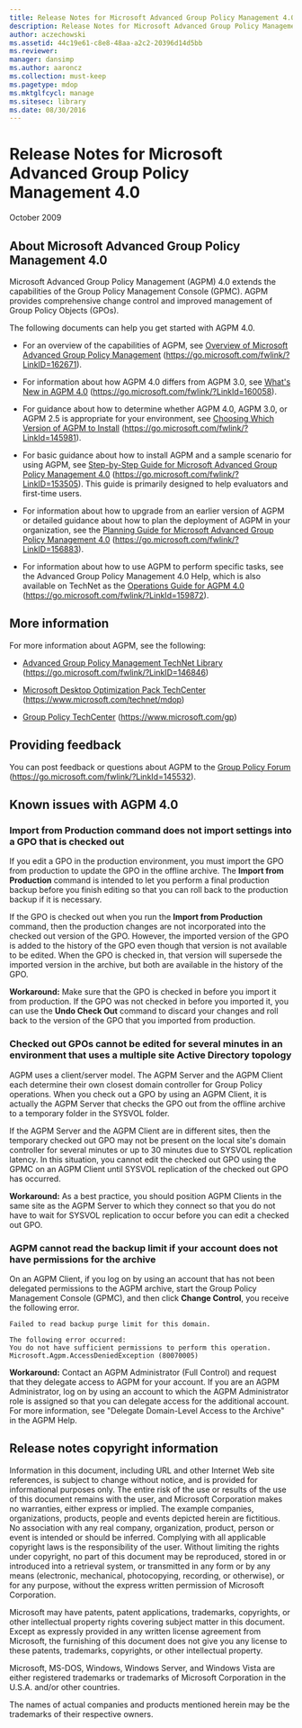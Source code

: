 ```yaml
---
title: Release Notes for Microsoft Advanced Group Policy Management 4.0
description: Release Notes for Microsoft Advanced Group Policy Management 4.0
author: aczechowski
ms.assetid: 44c19e61-c8e8-48aa-a2c2-20396d14d5bb
ms.reviewer: 
manager: dansimp
ms.author: aaroncz
ms.collection: must-keep
ms.pagetype: mdop
ms.mktglfcycl: manage
ms.sitesec: library
ms.date: 08/30/2016
---
```



# Release Notes for Microsoft Advanced Group Policy Management 4.0


October 2009

## About Microsoft Advanced Group Policy Management 4.0


Microsoft Advanced Group Policy Management (AGPM) 4.0 extends the capabilities of the Group Policy Management Console (GPMC). AGPM provides comprehensive change control and improved management of Group Policy Objects (GPOs).

The following documents can help you get started with AGPM 4.0.

-   For an overview of the capabilities of AGPM, see [Overview of Microsoft Advanced Group Policy Management](https://go.microsoft.com/fwlink/?LinkID=162671) (https://go.microsoft.com/fwlink/?LinkID=162671).

-   For information about how AGPM 4.0 differs from AGPM 3.0, see [What's New in AGPM 4.0](https://go.microsoft.com/fwlink/?LinkId=160058) (https://go.microsoft.com/fwlink/?LinkId=160058).

-   For guidance about how to determine whether AGPM 4.0, AGPM 3.0, or AGPM 2.5 is appropriate for your environment, see [Choosing Which Version of AGPM to Install](https://go.microsoft.com/fwlink/?LinkId=145981) (https://go.microsoft.com/fwlink/?LinkId=145981).

-   For basic guidance about how to install AGPM and a sample scenario for using AGPM, see [Step-by-Step Guide for Microsoft Advanced Group Policy Management 4.0](https://go.microsoft.com/fwlink/?LinkID=153505) (https://go.microsoft.com/fwlink/?LinkID=153505). This guide is primarily designed to help evaluators and first-time users.

-   For information about how to upgrade from an earlier version of AGPM or detailed guidance about how to plan the deployment of AGPM in your organization, see the [Planning Guide for Microsoft Advanced Group Policy Management 4.0](https://go.microsoft.com/fwlink/?LinkID=156883) (https://go.microsoft.com/fwlink/?LinkID=156883).

-   For information about how to use AGPM to perform specific tasks, see the Advanced Group Policy Management 4.0 Help, which is also available on TechNet as the [Operations Guide for AGPM 4.0](https://go.microsoft.com/fwlink/?LinkId=159872) (https://go.microsoft.com/fwlink/?LinkId=159872).

## More information


For more information about AGPM, see the following:

-   [Advanced Group Policy Management TechNet Library](https://go.microsoft.com/fwlink/?LinkID=146846) (https://go.microsoft.com/fwlink/?LinkID=146846)

-   [Microsoft Desktop Optimization Pack TechCenter](https://go.microsoft.com/fwlink/?LinkId=159870) (https://www.microsoft.com/technet/mdop)

-   [Group Policy TechCenter](https://go.microsoft.com/fwlink/?LinkId=145531) (https://www.microsoft.com/gp)

## Providing feedback


You can post feedback or questions about AGPM to the [Group Policy Forum](https://go.microsoft.com/fwlink/?LinkId=145532) (https://go.microsoft.com/fwlink/?LinkId=145532).

## Known issues with AGPM 4.0


### Import from Production command does not import settings into a GPO that is checked out

If you edit a GPO in the production environment, you must import the GPO from production to update the GPO in the offline archive. The **Import from Production** command is intended to let you perform a final production backup before you finish editing so that you can roll back to the production backup if it is necessary.

If the GPO is checked out when you run the **Import from Production** command, then the production changes are not incorporated into the checked out version of the GPO. However, the imported version of the GPO is added to the history of the GPO even though that version is not available to be edited. When the GPO is checked in, that version will supersede the imported version in the archive, but both are available in the history of the GPO.

**Workaround:** Make sure that the GPO is checked in before you import it from production. If the GPO was not checked in before you imported it, you can use the **Undo Check Out** command to discard your changes and roll back to the version of the GPO that you imported from production.

### Checked out GPOs cannot be edited for several minutes in an environment that uses a multiple site Active Directory topology

AGPM uses a client/server model. The AGPM Server and the AGPM Client each determine their own closest domain controller for Group Policy operations. When you check out a GPO by using an AGPM Client, it is actually the AGPM Server that checks the GPO out from the offline archive to a temporary folder in the SYSVOL folder.

If the AGPM Server and the AGPM Client are in different sites, then the temporary checked out GPO may not be present on the local site's domain controller for several minutes or up to 30 minutes due to SYSVOL replication latency. In this situation, you cannot edit the checked out GPO using the GPMC on an AGPM Client until SYSVOL replication of the checked out GPO has occurred.

**Workaround:** As a best practice, you should position AGPM Clients in the same site as the AGPM Server to which they connect so that you do not have to wait for SYSVOL replication to occur before you can edit a checked out GPO.

### AGPM cannot read the backup limit if your account does not have permissions for the archive

On an AGPM Client, if you log on by using an account that has not been delegated permissions to the AGPM archive, start the Group Policy Management Console (GPMC), and then click **Change Control**, you receive the following error.

``` syntax
Failed to read backup purge limit for this domain. 

The following error occurred: 
You do not have sufficient permissions to perform this operation. 
Microsoft.Agpm.AccessDeniedException (80070005)
```

**Workaround:** Contact an AGPM Administrator (Full Control) and request that they delegate access to AGPM for your account. If you are an AGPM Administrator, log on by using an account to which the AGPM Administrator role is assigned so that you can delegate access for the additional account. For more information, see "Delegate Domain-Level Access to the Archive" in the AGPM Help.

## Release notes copyright information


Information in this document, including URL and other Internet Web site references, is subject to change without notice, and is provided for informational purposes only. The entire risk of the use or results of the use of this document remains with the user, and Microsoft Corporation makes no warranties, either express or implied. The example companies, organizations, products, people and events depicted herein are fictitious. No association with any real company, organization, product, person or event is intended or should be inferred. Complying with all applicable copyright laws is the responsibility of the user. Without limiting the rights under copyright, no part of this document may be reproduced, stored in or introduced into a retrieval system, or transmitted in any form or by any means (electronic, mechanical, photocopying, recording, or otherwise), or for any purpose, without the express written permission of Microsoft Corporation.

Microsoft may have patents, patent applications, trademarks, copyrights, or other intellectual property rights covering subject matter in this document. Except as expressly provided in any written license agreement from Microsoft, the furnishing of this document does not give you any license to these patents, trademarks, copyrights, or other intellectual property.



Microsoft, MS-DOS, Windows, Windows Server, and Windows Vista are either registered trademarks or trademarks of Microsoft Corporation in the U.S.A. and/or other countries.

The names of actual companies and products mentioned herein may be the trademarks of their respective owners.

 

 






